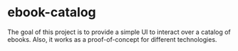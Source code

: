 # ebook-catalog
The goal of this project is to provide a simple UI to interact over a catalog of ebooks. Also, it works as a proof-of-concept for different technologies.
